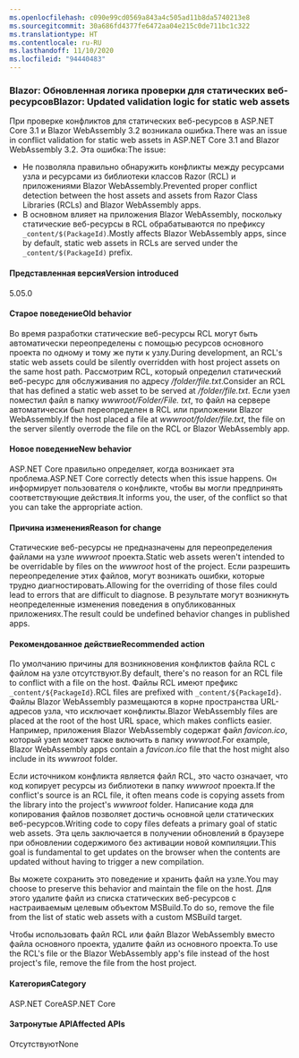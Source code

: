 ```yaml
---
ms.openlocfilehash: c090e99cd0569a843a4c505ad11b8da5740213e8
ms.sourcegitcommit: 30a686fd4377fe6472aa04e215c0de711bc1c322
ms.translationtype: HT
ms.contentlocale: ru-RU
ms.lasthandoff: 11/10/2020
ms.locfileid: "94440483"
---
```

### <a name="blazor-updated-validation-logic-for-static-web-assets"></a><span data-ttu-id="c916e-101">Blazor: Обновленная логика проверки для статических веб-ресурсов</span><span class="sxs-lookup"><span data-stu-id="c916e-101">Blazor: Updated validation logic for static web assets</span></span>

<span data-ttu-id="c916e-102">При проверке конфликтов для статических веб-ресурсов в ASP.NET Core 3.1 и Blazor WebAssembly 3.2 возникала ошибка.</span><span class="sxs-lookup"><span data-stu-id="c916e-102">There was an issue in conflict validation for static web assets in ASP.NET Core 3.1 and Blazor WebAssembly 3.2.</span></span> <span data-ttu-id="c916e-103">Эта ошибка:</span><span class="sxs-lookup"><span data-stu-id="c916e-103">The issue:</span></span>

* <span data-ttu-id="c916e-104">Не позволяла правильно обнаружить конфликты между ресурсами узла и ресурсами из библиотеки классов Razor (RCL) и приложениями Blazor WebAssembly.</span><span class="sxs-lookup"><span data-stu-id="c916e-104">Prevented proper conflict detection between the host assets and assets from Razor Class Libraries (RCLs) and Blazor WebAssembly apps.</span></span>
* <span data-ttu-id="c916e-105">В основном влияет на приложения Blazor WebAssembly, поскольку статические веб-ресурсы в RCL обрабатываются по префиксу `_content/$(PackageId)`.</span><span class="sxs-lookup"><span data-stu-id="c916e-105">Mostly affects Blazor WebAssembly apps, since by default, static web assets in RCLs are served under the `_content/$(PackageId)` prefix.</span></span>

#### <a name="version-introduced"></a><span data-ttu-id="c916e-106">Представленная версия</span><span class="sxs-lookup"><span data-stu-id="c916e-106">Version introduced</span></span>

<span data-ttu-id="c916e-107">5.0</span><span class="sxs-lookup"><span data-stu-id="c916e-107">5.0</span></span>

#### <a name="old-behavior"></a><span data-ttu-id="c916e-108">Старое поведение</span><span class="sxs-lookup"><span data-stu-id="c916e-108">Old behavior</span></span>

<span data-ttu-id="c916e-109">Во время разработки статические веб-ресурсы RCL могут быть автоматически переопределены с помощью ресурсов основного проекта по одному и тому же пути к узлу.</span><span class="sxs-lookup"><span data-stu-id="c916e-109">During development, an RCL's static web assets could be silently overridden with host project assets on the same host path.</span></span> <span data-ttu-id="c916e-110">Рассмотрим RCL, который определил статический веб-ресурс для обслуживания по адресу */folder/file.txt*.</span><span class="sxs-lookup"><span data-stu-id="c916e-110">Consider an RCL that has defined a static web asset to be served at */folder/file.txt*.</span></span> <span data-ttu-id="c916e-111">Если узел поместил файл в папку *wwwroot/Folder/File. txt*, то файл на сервере автоматически был переопределен в RCL или приложении Blazor WebAssembly.</span><span class="sxs-lookup"><span data-stu-id="c916e-111">If the host placed a file at *wwwroot/folder/file.txt*, the file on the server silently overrode the file on the RCL or Blazor WebAssembly app.</span></span>

#### <a name="new-behavior"></a><span data-ttu-id="c916e-112">Новое поведение</span><span class="sxs-lookup"><span data-stu-id="c916e-112">New behavior</span></span>

<span data-ttu-id="c916e-113">ASP.NET Core правильно определяет, когда возникает эта проблема.</span><span class="sxs-lookup"><span data-stu-id="c916e-113">ASP.NET Core correctly detects when this issue happens.</span></span> <span data-ttu-id="c916e-114">Он информирует пользователя о конфликте, чтобы вы могли предпринять соответствующие действия.</span><span class="sxs-lookup"><span data-stu-id="c916e-114">It informs you, the user, of the conflict so that you can take the appropriate action.</span></span>

#### <a name="reason-for-change"></a><span data-ttu-id="c916e-115">Причина изменения</span><span class="sxs-lookup"><span data-stu-id="c916e-115">Reason for change</span></span>

<span data-ttu-id="c916e-116">Статические веб-ресурсы не предназначены для переопределения файлами на узле *wwwroot* проекта.</span><span class="sxs-lookup"><span data-stu-id="c916e-116">Static web assets weren't intended to be overridable by files on the *wwwroot* host of the project.</span></span> <span data-ttu-id="c916e-117">Если разрешить переопределение этих файлов, могут возникать ошибки, которые трудно диагностировать.</span><span class="sxs-lookup"><span data-stu-id="c916e-117">Allowing for the overriding of those files could lead to errors that are difficult to diagnose.</span></span> <span data-ttu-id="c916e-118">В результате могут возникнуть неопределенные изменения поведения в опубликованных приложениях.</span><span class="sxs-lookup"><span data-stu-id="c916e-118">The result could be undefined behavior changes in published apps.</span></span>

#### <a name="recommended-action"></a><span data-ttu-id="c916e-119">Рекомендованное действие</span><span class="sxs-lookup"><span data-stu-id="c916e-119">Recommended action</span></span>

<span data-ttu-id="c916e-120">По умолчанию причины для возникновения конфликтов файла RCL с файлом на узле отсутствуют.</span><span class="sxs-lookup"><span data-stu-id="c916e-120">By default, there's no reason for an RCL file to conflict with a file on the host.</span></span> <span data-ttu-id="c916e-121">Файлы RCL имеют префикс `_content/${PackageId}`.</span><span class="sxs-lookup"><span data-stu-id="c916e-121">RCL files are prefixed with `_content/${PackageId}`.</span></span> <span data-ttu-id="c916e-122">Файлы Blazor WebAssembly размещаются в корне пространства URL-адресов узла, что исключает конфликты.</span><span class="sxs-lookup"><span data-stu-id="c916e-122">Blazor WebAssembly files are placed at the root of the host URL space, which makes conflicts easier.</span></span> <span data-ttu-id="c916e-123">Например, приложения Blazor WebAssembly содержат файл *favicon.ico*, который узел может также включить в папку *wwwroot*.</span><span class="sxs-lookup"><span data-stu-id="c916e-123">For example, Blazor WebAssembly apps contain a *favicon.ico* file that the host might also include in its *wwwroot* folder.</span></span>

<span data-ttu-id="c916e-124">Если источником конфликта является файл RCL, это часто означает, что код копирует ресурсы из библиотеки в папку *wwwroot* проекта.</span><span class="sxs-lookup"><span data-stu-id="c916e-124">If the conflict's source is an RCL file, it often means code is copying assets from the library into the project's *wwwroot* folder.</span></span> <span data-ttu-id="c916e-125">Написание кода для копирования файлов позволяет достичь основной цели статических веб-ресурсов.</span><span class="sxs-lookup"><span data-stu-id="c916e-125">Writing code to copy files defeats a primary goal of static web assets.</span></span> <span data-ttu-id="c916e-126">Эта цель заключается в получении обновлений в браузере при обновлении содержимого без активации новой компиляции.</span><span class="sxs-lookup"><span data-stu-id="c916e-126">This goal is fundamental to get updates on the browser when the contents are updated without having to trigger a new compilation.</span></span>

<span data-ttu-id="c916e-127">Вы можете сохранить это поведение и хранить файл на узле.</span><span class="sxs-lookup"><span data-stu-id="c916e-127">You may choose to preserve this behavior and maintain the file on the host.</span></span> <span data-ttu-id="c916e-128">Для этого удалите файл из списка статических веб-ресурсов с настраиваемым целевым объектом MSBuild.</span><span class="sxs-lookup"><span data-stu-id="c916e-128">To do so, remove the file from the list of static web assets with a custom MSBuild target.</span></span>

<span data-ttu-id="c916e-129">Чтобы использовать файл RCL или файл Blazor WebAssembly вместо файла основного проекта, удалите файл из основного проекта.</span><span class="sxs-lookup"><span data-stu-id="c916e-129">To use the RCL's file or the Blazor WebAssembly app's file instead of the host project's file, remove the file from the host project.</span></span>

#### <a name="category"></a><span data-ttu-id="c916e-130">Категория</span><span class="sxs-lookup"><span data-stu-id="c916e-130">Category</span></span>

<span data-ttu-id="c916e-131">ASP.NET Core</span><span class="sxs-lookup"><span data-stu-id="c916e-131">ASP.NET Core</span></span>

#### <a name="affected-apis"></a><span data-ttu-id="c916e-132">Затронутые API</span><span class="sxs-lookup"><span data-stu-id="c916e-132">Affected APIs</span></span>

<span data-ttu-id="c916e-133">Отсутствуют</span><span class="sxs-lookup"><span data-stu-id="c916e-133">None</span></span>

<!--

#### Affected APIs

Not detectable via API analysis

-->
